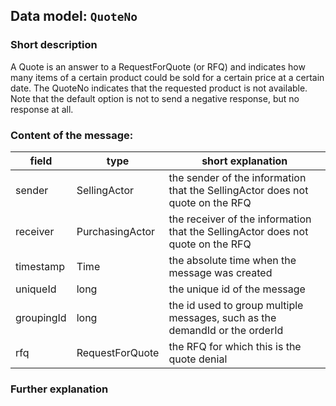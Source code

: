 ## Data model: `QuoteNo`

### Short description

A Quote is an answer to a RequestForQuote (or RFQ) and indicates how many items of a certain product could be sold for a certain price at a certain date. The QuoteNo indicates that the requested product is not available. Note that the default option is not to send a negative response, but no response at all.


### Content of the message:


| field | type | short explanation |
| ----- | ---- | ----------------- |
| sender | SellingActor | the sender of the information that the SellingActor does not quote on the RFQ |
| receiver | PurchasingActor | the receiver of the information that the SellingActor does not quote on the RFQ |
| timestamp | Time | the absolute time when the message was created |
| uniqueId | long | the unique id of the message |
| groupingId | long | the id used to group multiple messages, such as the demandId or the orderId |
| rfq | RequestForQuote | the RFQ for which this is the quote denial |

### Further explanation

